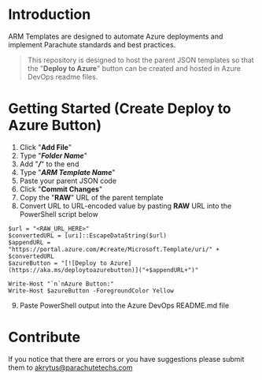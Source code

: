 # Introduction 
ARM Templates are designed to automate Azure deployments and implement Parachute standards and best practices.


> This repository is designed to host the parent JSON templates so that the "**Deploy to Azure**" button can be created and hosted in Azure DevOps readme files. 


# Getting Started (Create Deploy to Azure Button)
1.	Click "**Add File**"
2.	Type "***Folder Name***" 
3.	Add "***/***" to the end
4.	Type "***ARM Template Name***"
5.	Paste your parent JSON code
6.	Click "**Commit Changes**"
7.	Copy the "**RAW**" URL of the parent template
8.  Convert URL to URL-encoded value by pasting **RAW** URL into the PowerShell script below
  
```
$url = "<RAW_URL_HERE>"
$convertedURL = [uri]::EscapeDataString($url)
$appendURL = "https://portal.azure.com/#create/Microsoft.Template/uri/" + $convertedURL
$azureButton = "[![Deploy to Azure](https://aka.ms/deploytoazurebutton)]("+$appendURL+")"

Write-Host "`n`nAzure Button:"
Write-Host $azureButton -ForegroundColor Yellow
```

9.  Paste PowerShell output into the Azure DevOps README.md file


# Contribute
If you notice that there are errors or you have suggestions please submit them to akrytus@parachutetechs.com 


